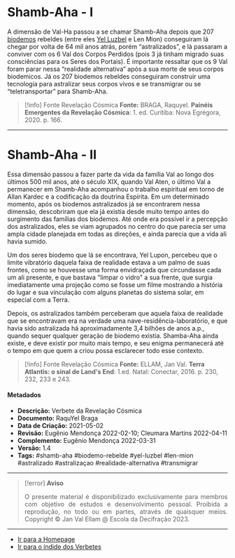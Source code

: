 # Shamb-Aha - I

A dimensão de Val-Ha passou a se chamar Shamb-Aha depois que 207 [biodemos](Biodemo.md) rebeldes (entre eles [Yel Luzbel](Yel%20Luzbel.md) e Len Mion) conseguiram lá chegar por volta de 64 mil anos atrás, porém “astralizados”, e lá passaram a conviver com os 6 Val dos Corpos Perdidos (pois 3 já tinham migrado suas consciências para os Seres dos Portais). É importante ressaltar que os 9 Val foram parar nessa “realidade alternativa” após a sua morte de seus corpos biodemicos. Já os 207 biodemos rebeldes conseguiram construir uma tecnologia para astralizar seus corpos vivos e se transmigrar ou se “teletransportar” para Shamb-Aha.

> [!info] Fonte Revelação Cósmica
> **Fonte:** BRAGA, Raquyel. **Painéis Emergentes da Revelação Cósmica**: 1. ed. Curitiba: Nova Egrégora, 2020. p. 166. 

---
# Shamb-Aha - II

Essa dimensão passou a fazer parte da vida da família Val ao longo dos últimos 500 mil anos, até o século XIX, quando Val Aten, o último Val a permanecer em Shamb-Aha acompanhou o trabalho espiritual em torno de Allan Kardec e a codificação da doutrina Espírita. Em um determinado momento, após os biodemos astralizados já se encontrarem nessa dimensão, descobriram que ela já existia desde muito tempo antes do surgimento das famílias dos biodemos. Até onde era possível ir a percepção dos astralizados, eles se viam agrupados no centro do que parecia ser uma ampla cidade planejada em todas as direções, e ainda parecia que a vida ali havia sumido. 

Um dos seres biodemo que lá se encontrava, Yel Lupon, percebeu que o limite vibratório daquela faixa de realidade estava a um palmo de suas frontes, como se houvesse uma forma envidraçada que circundasse cada um ali presente, e que bastava "limpar o vidro" a sua frente, que surgia imediatamente uma projeção como se fosse um filme mostrando a história do lugar e sua vinculação com alguns planetas do sistema solar, em especial com a Terra. 

Depois, os astralizados também perceberam que aquela faixa de realidade que se encontravam era na verdade uma nave-residência-laboratório, e que havia sido astralizada há aproximadamente 3,4 bilhões de anos a.p., quando sequer qualquer geração de biodemo existia. Shamba-Aha ainda existe, e deve existir por muito mais tempo, e seu enigma permanecerá até o tempo em que quem a criou possa esclarecer todo esse contexto. 

> [!info] Fonte Revelação Cósmica
> **Fonte:** ELLAM, Jan Val. **Terra Atlantis: o sinal de Land's End**: 1.ed. Natal: Conectar, 2016. p. 230, 232, 233 e 243. 

#### Metadados

- **Descrição:** Verbete da Revelação Cósmica
- **Documento:** RaquYel Braga
- **Data de Criação:** 2021-05-02
- **Revisão:** Eugênio Mendonça 2022-02-10; Cleumara Martins 2022-04-11
- **Complemento:** Eugênio Mendonça 2022-03-31
- **Versão:** 1.4
- **Tags:** #shamb-aha #biodemo-rebelde #yel-luzbel #len-mion #astralizado #astralizaçao #realidade-alternativa #transmigrar


---
> [!error] **Aviso**
> <p align="justify">O presente material é disponibilizado exclusivamente para membros com objetivo de estudos e desenvolvimento pessoal. Proibida a reprodução, no todo ou em partes, através de quaisquer meios. Copyright © Jan Val Ellam @ Escola da Decifração 2023. </p>

---
- [Ir para a Homepage](Homepage.canvas)
- [Ir para o índide dos Verbetes](ÍNDIDE%20GERAL%20DOS%20VERBETES.canvas)
